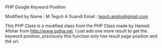 PHP Google Keyword Position

Modified by
Name 	: M Teguh A Suandi
Email 	: teguh.andro@gmail.com
 
This PHP Class is a modified class from the PHP Class made by Hamed Afshar from http://www.golha.net. I just add one more result to get the keyword position, previously this function only has result page position and the url.
